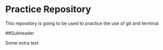# Practice Repository

This repository is going to be used to practice the use of git and terminal

##Subheader

Some extra text

